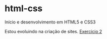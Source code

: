 # html-css
 Início e desenvolvimento em HTML5 e CSS3

Estou evoluindo na criação de sites.
<a href="https://wladneijr.github.io/html-css/Exercícios/ex03/index.html">Exercicio 2</a>